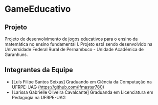 # GameEducativo

## Projeto
Projeto de desenvolvimento de jogos educativos para o ensino da matemática no ensino fundamental I. Projeto está sendo desenvolvido na Universidade Federal Rural de Pernambuco - Unidade Acadêmica de Garanhuns.

## Integrantes da Equipe
- [Luís Filipe Santos Seixas] Graduando em Ciência da Computação na UFRPE-UAG (https://github.com/lfmaster780)
- [Larissa Gabrielle Oliveira Cavalcante] Graduanda em Licenciatura em Pedagogia na UFRPE-UAG
